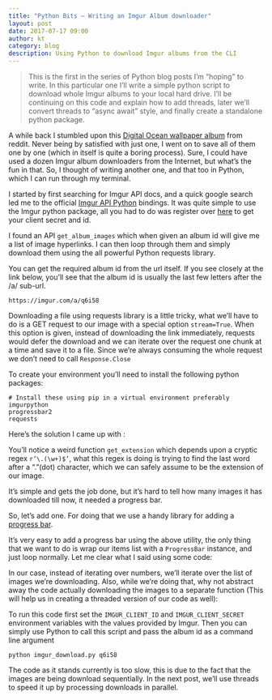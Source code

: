 ```yaml
---
title: "Python Bits — Writing an Imgur Album downloader"
layout: post
date: 2017-07-17 09:00
author: kt
category: blog
description: Using Python to download Imgur albums from the CLI
---
```


> This is the first in the series of Python blog posts I’m “hoping” to write. In
> this particular one I’ll write a simple python script to download whole Imgur
albums to your local hard drive. I’ll be continuing on this code and explain how
to add threads, later we’ll convert threads to “async await” style, and finally
create a standalone python package.

A while back I stumbled upon this [Digital Ocean wallpaper
album](https://imgur.com/a/q6i58) from reddit. Never being by satisfied with
just one, I went on to save all of them one by one (which in itself is quite a
boring process). Sure, I could have used a dozen Imgur album downloaders from
the Internet, but what’s the fun in that. So, I thought of writing another one,
and that too in Python, which I can run through my terminal.

I started by first searching for Imgur API docs, and a quick google search led
me to the official [Imgur API Python](https://github.com/Imgur/imgurpython)
bindings. It was quite simple to use the Imgur python package, all you had to do
was register over
[here](https://imgur.com/signin?redirect=https://api.imgur.com/oauth2/addclient)
to get your client secret and id.

I found an API `get_album_images` which when given an album id will give me a
list of image hyperlinks. I can then loop through them and simply download them
using the all powerful Python requests library.

You can get the required album id from the url itself. If you see closely at the
link below, you’ll see that the album id is usually the last few letters after
the /a/ sub-url.

    https://imgur.com/a/q6i58

Downloading a file using requests library is a little tricky, what we’ll have to
do is a GET request to our image with a special option `stream=True`. When this
option is given, instead of downloading the link immediately, requests would
defer the download and we can iterate over the request one chunk at a time and
save it to a file. Since we’re always consuming the whole request we don’t need
to call `Response.Close`

To create your environment you’ll need to install the following python packages:

    # Install these using pip in a virtual environment preferably
    imgurpython
    progressbar2
    requests

Here’s the solution I came up with :

<script src="https://gist.github.com/kartikanand/fa0c6ec8d7d010e8998ab49d4b5acd7e.js"></script>

You’ll notice a weird function `get_extension` which depends upon a cryptic
regex `r’\.(\w+)$’`, what this regex is doing is trying to find the last word
after a “.”(dot) character, which we can safely assume to be the extension of
our image.

It’s simple and gets the job done, but it’s hard to tell how many images it has
downloaded till now, it needed a progress bar.

So, let’s add one. For doing that we use a handy library for adding a [progress
bar](https://github.com/WoLpH/python-progressbar).

It’s very easy to add a progress bar using the above utility, the only thing
that we want to do is wrap our items list with a `ProgressBar` instance, and
just loop normally. Let me clear what I said using some code:

<script src="https://gist.github.com/kartikanand/a21ce26421de9bf147900743bdfa5cc0.js"></script>

In our case, instead of iterating over numbers, we’ll iterate over the list of
images we’re downloading. Also, while we’re doing that, why not abstract away
the code actually downloading the images to a separate function (This will help
us in creating a threaded version of our code as well):

<script src="https://gist.github.com/kartikanand/18b11c0679bb6d01bed4c1838de3b014.js"></script>

To run this code first set the `IMGUR_CLIENT_ID` and `IMGUR_CLIENT_SECRET`
environment variables with the values provided by Imgur. Then you can simply use
Python to call this script and pass the album id as a command line argument

    python imgur_download.py q6i58

The code as it stands currently is too slow, this is due to the fact that the
images are being download sequentially. In the next post, we’ll use threads to
speed it up by processing downloads in parallel.
